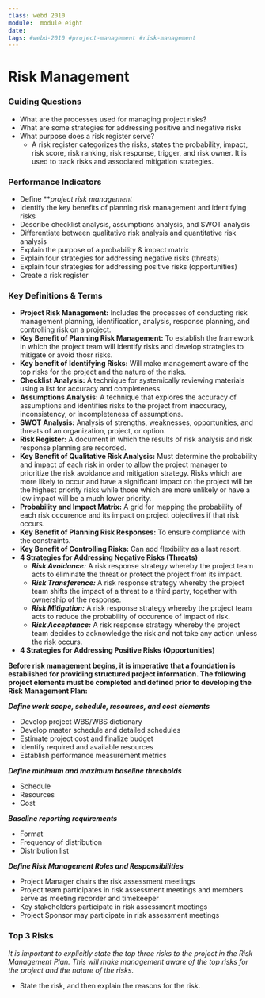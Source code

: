 ```yaml
---
class: webd 2010
module:  module eight
date: 
tags: #webd-2010 #project-management #risk-management
---
```


# Risk Management

### Guiding Questions
- What are the processes used for managing project risks?
- What are some strategies for addressing positive and negative risks
- What purpose does a risk register serve?
	- A risk register categorizes the risks, states the probability, impact, risk score, risk ranking, risk response, trigger, and risk owner. It is used to track risks and associated mitigation strategies. 

### Performance Indicators
- Define ***project risk management*
- Identify the key benefits of planning risk management and identifying risks
- Describe checklist analysis, assumptions analysis, and SWOT analysis
- Differentiate between qualitative risk analysis and quantitative risk analysis
- Explain the purpose of a probability & impact matrix
- Explain four strategies for addressing negative risks (threats)
- Explain four strategies for addressing positive risks (opportunities)
- Create a risk register

### Key Definitions & Terms

- **Project Risk Management:** Includes the processes of conducting risk management planning, identification, analysis, response planning, and controlling risk on a project.
- **Key Benefit of Planning Risk Management:** To establish the framework in which the project team will identify risks and develop strategies to mitigate or avoid thosr risks.
- **Key benefit of Identifying Risks:** Will make management aware of the top risks for the project and the nature of the risks.
- **Checklist Analysis:** A technique for systemically reviewing materials using a list for accuracy and completeness.
- **Assumptions Analysis:** A technique that explores the accuracy of assumptions and identifies risks to the project from inaccuracy, inconsistency, or incompleteness of assumptions.
- **SWOT Analysis:** Analysis of strengths, weaknesses, opportunities, and threats of an organization, project, or option.
- **Risk Register:** A document in which the results of risk analysis and risk response planning are recorded.
- **Key Benefit of Qualitative Risk Analysis:** Must determine the probability and impact of each risk in order to allow the project manager to prioritize the risk avoidance and mitigation strategy. Risks which are more likely to occur and have a significant impact on the project will be the highest priority risks while those which are more unlikely or have a low impact will be a much lower priority. 
- **Probability and Impact Matrix:** A grid for mapping the probability of each risk occurence and its impact on project objectives if that risk occurs.
- **Key Benefit of Planning Risk Responses:** To ensure compliance with the constraints.
- **Key Benefit of Controlling Risks:** Can add flexibility as a last resort.
- **4 Strategies for Addressing Negative Risks (Threats)**
	- ***Risk Avoidance:*** A risk response strategy whereby the project team acts to eliminate the threat or protect the project from its impact.
	- ***Risk Transference:*** A risk response strategy whereby the project team shifts the impact of a threat to a third party, together with ownership of the response.
	- ***Risk Mitigation:*** A risk response strategy whereby the project team acts to reduce the probability of occurence of impact of risk.
	- ***Risk Acceptance:*** A risk response strategy whereby the project team decides to acknowledge the risk and not take any action unless the risk occurs.
- **4 Strategies for Addressing Positive Risks (Opportunities)**


**Before risk management begins, it is imperative that a foundation is established for providing structured project information. The following project elements must be completed and defined prior to developing the Risk Management Plan:**

***Define work scope, schedule, resources, and cost elements***
- Develop project WBS/WBS dictionary
- Develop master schedule and detailed schedules
- Estimate project cost and finalize budget
- Identify required and available resources
- Establish performance measurement metrics

***Define minimum and maximum baseline thresholds***
- Schedule
- Resources
- Cost

***Baseline reporting requirements***
- Format
- Frequency of distribution
- Distribution list

***Define Risk Management Roles and Responsibilities***
- Project Manager chairs the risk assessment meetings
- Project team participates in risk assessment meetings and members serve as meeting recorder and timekeeper
- Key stakeholders participate in risk assessment meetings
- Project Sponsor may participate in risk assessment meetings

### Top 3 Risks
*It is important to explicitly state the top three risks to the project in the Risk Management Plan. This will make management aware of the top risks for the project and the nature of the risks.*

- State the risk, and then explain the reasons for the risk.